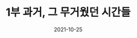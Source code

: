 ---
title: 1부 과거, 그 무거웠던 시간들
date: 2021-10-25
weight: 1
summary: |
  과거는 할머니들에게 덜어낼 수 없던 짐 같이 무거운 시간들이었다. 할머니들의 과거 이야기를 함께 들어 봅시다.

  *실제 박물관 전시 관람시에는 소리(영상)이 재생됩니다.

  *현장에서는 오디오 가이드가 별도로 제공됩니다
image: https://wwm3.s3.ap-northeast-2.amazonaws.com/exhibition/(1)b1층/쇄석길/LHS_0064.jpg
type: permanent
---